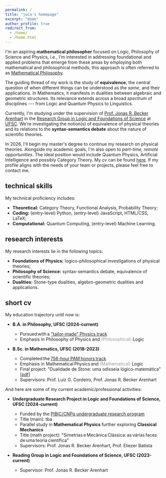 ```yaml
---
permalink: /
title: "juca's homepage"
excerpt: "Home"
author_profile: true
redirect_from: 
  - /home/
  - /home.html
---
```


I'm an aspiring **mathematical philosopher** focused on Logic, Philosophy of Science and Physics, i.e., I'm interested in addressing foundational and applied problems that emerge from these areas by employing both mathematical and philosophical methods; this approach is often referred to as [Mathematical Philosophy](https://onlinelibrary.wiley.com/doi/abs/10.1111/meta.12029).

The guiding thread of my work is the study of **equivalence**, the central question of when different things can be understood as _the same_, and their applications. In Mathematics, it manifests in dualities between algebraic and geometric structures. Its relevance extends across a broad _spectrum_ of disciplines --- from Logic and Quantum Physics to Linguistics.

Currently, I'm studying under the supervision of [Prof. Jonas R. Becker Arenhart](https://scholar.google.com/citations?user=INalU8cAAAAJ&hl=pt-BR) in the [Research Group in Logic and Foundations of Science](https://sites.google.com/view/logicandfoundationsofscience/home?authuser=0) at [UFSC](https://ufsc.br/). We're investigating the notion(s) of equivalence of physical theories and its relations to the **syntax-semantics debate** about the nature of scientific theories.

In 2026, I'll begin my master's degree to continue my research on physical theories. Alongside my academic goals, I'm also open to _part-time, remote opportunities_. The ideal position would include Quantum Physics, Artificial Intelligence and possibly Category Theory. My cv can be found [here](https://jucazyn.github.io/cv/). If my profile aligns with the needs of your team or projects, please feel free to contact me.

## technical skills

My technical proficiency includes:

* **Theoretical:** Category Theory, Functional Analysis, Probability Theory;
* **Coding:** (entry-level) Python, (entry-level) JavaScript, HTML/CSS, LaTeX;
* **Computational:** Quantum Computing, (entry-level) Machine Learning.

## research interests

My research interests lie in the following topics:

* **Foundations of Physics:** logico-philosophical investigations of physical theories;
* **Philosophy of Science:** syntax-semantics debate, equivalence of scientific theories;
* **Dualities:** Stone-type dualities, algebro-geometric dualities and applications.

## short cv

My education trajectory until now is:

* **B.A. in Philosophy, UFSC (2024-current)**
  * Pursued with a ["tailor-made" Physics track](https://jucazyn.github.io/physics-track/)
  * Emphasis in Philosophy of Physics and <span style="color: #999999;">(Philosophical)</span> Logic

* **B.Sc. in Mathematics, UFSC (2018-2023)**
  * Completed the [756-hour PAM honors track](http://pam.mtm.ufsc.br/)
  * Emphasis in Mathematical Physics and <span style="color: #999999;">(Mathematical)</span> Logic
  * Final project: "Dualidade de Stone: uma odisseia lógico-matemática" [[pdf](https://repositorio.ufsc.br/bitstream/handle/123456789/255148/tcc_julio%20candido%20veloso%20barczyszyn.pdf?sequence=1&isAllowed=y)]
  * Supervisors: Prof. Luiz G. Cordeiro, Prof. Jonas R. Becker Arenhart

And here are some of my current academic/professional activities:

* **Undergraduate Research Project in Logic and Foundations of Science, UFSC (2024-current)**
  * Funded by the [PIBIC/CNPq undergraduate research program](http://pibic.propesq.ufsc.br/)
  * Title (main): tba
  * Parallel study in **Mathematical Physics** further exploring **Classical Mechanics**
  * Title (math project): "Simetrias e Mecânica Clássica: as várias faces de uma teoria científica"
  * Supervisors: Prof. Jonas R. Becker Arenhart, Prof. Eliezer Batista
 
* **Reading Group in Logic and Foundations of Science, UFSC (2023-current)**
  * Supervisor: Prof. Jonas R. Becker Arenhart
